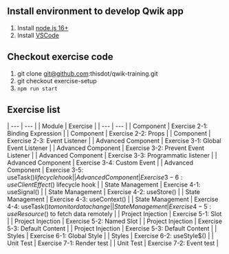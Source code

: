 ## Install environment to develop Qwik app

1. Install [node.js 16+](https://nodejs.org/en/download/)
2. Install [VSCode](https://code.visualstudio.com/)

## Checkout exercise code

1. git clone git@github.com:thisdot/qwik-training.git
2. git checkout exercise-setup
3. `npm run start`

## Exercise list

| --- | --- |
| Module | Exercise |
| --- | --- |
| Component | Exercise 2-1: Binding Expression |
| Component | Exercise 2-2: Props |
| Component | Exercise 2-3: Event Listener |
| Advanced Component | Exercise 3-1: Global Event Listener |
| Advanced Component | Exercise 3-2: Prevent Event Listener |
| Advanced Component | Exercise 3-3: Programmatic listener |
| Advanced Component | Exercise 3-4: Custom Event |
| Advanced Component | Exercise 3-5: useTask$() lifecycle hook |
| Advanced Component | Exercise 3-6: useClientEffect$() lifecycle hook |
| State Management | Exercise 4-1: useSignal() |
| State Management | Exercise 4-2: useStore() |
| State Management | Exercise 4-3: useContext() |
| State Management | Exercise 4-4: useTask$() to monitor data change |
| State Management | Exercise 4-5: useResource$() to fetch data remotely |
| Project Injection | Exercise 5-1: Slot |
| Project Injection | Exercise 5-2: Named Slot |
| Project Injection | Exercise 5-3: Default Content |
| Project Injection | Exercise 5-3: Default Content |
| Styles | Exercise 6-1: Global Style |
| Styles | Exercise 6-2: useStyle$() |
| Unit Test | Exercise 7-1: Render test |
| Unit Test | Exercise 7-2: Event test |
